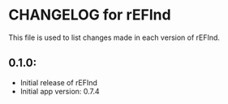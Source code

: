 # CHANGELOG for rEFInd

This file is used to list changes made in each version of rEFInd.

## 0.1.0:

* Initial release of rEFInd
* Initial app version: 0.7.4
